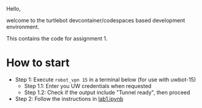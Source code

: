 Hello,

welcome to the turtlebot devcontainer/codespaces based development environment.

This contains the code for assignment 1.

# How to start
* Step 1: Execute `robot_vpn 15` in a terminal below (for use with uwbot-15)
    * Step 1.1: Enter you UW credentials when requested
    * Step 1.2: Check if the output include "Tunnel ready", then proceed
* Step 2: Follow the instructions in [lab1.ipynb](lab1.ipynb)



